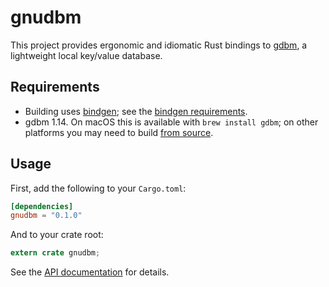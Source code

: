 # gnudbm

This project provides ergonomic and idiomatic Rust bindings to [gdbm], a lightweight local key/value database.

## Requirements

- Building uses [bindgen]; see the [bindgen requirements].
- gdbm 1.14. On macOS this is available with `brew
install gdbm`; on other platforms you may need to build [from source].


## Usage

First, add the following to your `Cargo.toml`:

```toml
[dependencies]
gnudbm = "0.1.0"
```

And to your crate root:

```rust
extern crate gnudbm;
```

See the [API documentation] for details.

[gdbm]: http://puszcza.gnu.org.ua/software/gdbm
[from source]: https://www.gnu.org.ua/software/gdbm/download.html
[bindgen]: https://github.com/rust-lang-nursery/rust-bindgen
[bindgen requirements]: https://rust-lang-nursery.github.io/rust-bindgen/requirements.html
[API documentation]: https://docs.rs/crate/gnudbm/
